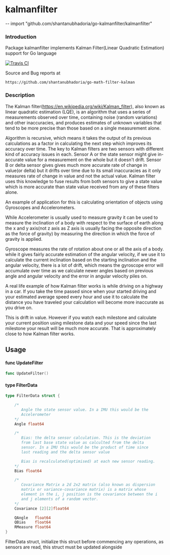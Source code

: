 # kalmanfilter
--
    import "github.com/shantanubhadoria/go-kalmanfilter/kalmanfilter"

### Introduction

Package kalmanfilter implements Kalman Filter(Linear Quadratic Estimation)
support for Go language

[![Travis
CI](https://img.shields.io/travis/shantanubhadoria/go-kalmanfilter.svg?style=flat-square)](https://travis-ci.org/shantanubhadoria/go-kalmanfilter)

Source and Bug reports at

    https://github.com/shantanubhadoria/go-math-filter-kalman


### Description

The Kalman filter(https://en.wikipedia.org/wiki/Kalman_filter), also known as
linear quadratic estimation (LQE), is an algorithm that uses a series of
measurements observed over time, containing noise (random variations) and other
inaccuracies, and produces estimates of unknown variables that tend to be more
precise than those based on a single measurement alone.

Algorithm is recursive, which means it takes the output of its previous
calculations as a factor in calculating the next step which improves its
accuracy over time. The key to Kalman filters are two sensors with different
kind of accuracy issues in each. Sensor A or the state sensor might give
in-accurate value for a measurement on the whole but it doesn't drift. Sensor B
or delta sensor gives gives much more accurate rate of change in value(or delta)
but it drifts over time due to its small inaccuracies as it only measures rate
of change in value and not the actual value. Kalman filter uses this knowledge
to fuse results from both sensors to give a state value which is more accurate
than state value received from any of these filters alone.

An example of application for this is calculating orientation of objects using
Gyroscopes and Accelerometers.

While Accelerometer is usually used to measure gravity it can be used to measure
the inclination of a body with respect to the surface of earth along the x and y
axis(not z axis as Z axis is usually facing the opposite direction as the force
of gravity) by measuring the direction in which the force of gravity is applied.

Gyroscope measures the rate of rotation about one or all the axis of a body.
while it gives fairly accurate estimation of the angular velocity, if we use it
to calculate the current inclination based on the starting inclination and the
angular velocity, there is a lot of drift, which means the gyroscope error will
accumulate over time as we calculate newer angles based on previous angle and
angular velocity and the error in angular velocity piles on.

A real life example of how Kalman filter works is while driving on a highway in
a car. If you take the time passed since when your started driving and your
estimated average speed every hour and use it to calculate the distance you have
traveled your calculation will become more inaccurate as you drive on.

This is drift in value. However if you watch each milestone and calculate your
current position using milestone data and your speed since the last milestone
your result will be much more accurate. That is approximately close to how
Kalman filter works.

## Usage

#### func  UpdateFilter

```go
func UpdateFilter()
```

#### type FilterData

```go
type FilterData struct {

	/*
	   Angle the state sensor value. In a IMU this would be the
	   Accelerometer
	*/
	Angle float64

	/*
	   Bias: the delta sensor calculation. This is the deviation
	   from last base state value as calculted from the delta
	   sensor. In a IMU this would be the product of time since
	   last reading and the delta sensor value

	   Bias is recalculated(optimised) at each new sensor reading.
	*/
	Bias float64

	/*
	   Covariance Matrix a 2d 2x2 matrix (also known as dispersion
	   matrix or variance-covariance matrix) is a matrix whose
	   element in the i, j position is the covariance between the i
	   and j elements of a random vector.
	*/
	Covariance [2][2]float64

	QAngle   float64
	QBias    float64
	RMeasure float64
}
```

FilterData struct, initialize this struct before commencing any operations, as
sensors are read, this struct must be updated alongside

